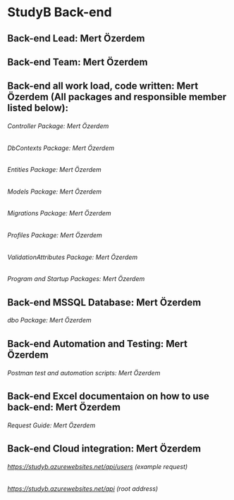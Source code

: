 # StudyB Back-end  
## Back-end Lead: Mert Özerdem  
## Back-end Team: Mert Özerdem  
## Back-end all work load, code written: Mert Özerdem (All packages and responsible member listed below):
###### Controller Package: Mert Özerdem  
###### DbContexts Package: Mert Özerdem  
###### Entities Package: Mert Özerdem  
###### Models Package: Mert Özerdem  
###### Migrations Package: Mert Özerdem  
###### Profiles Package: Mert Özerdem  
###### ValidationAttributes Package: Mert Özerdem  
###### Program and Startup Packages: Mert Özerdem  
## Back-end MSSQL Database: Mert Özerdem
###### dbo Package: Mert Özerdem  
## Back-end Automation and Testing: Mert Özerdem 
###### Postman test and automation scripts: Mert Özerdem  
## Back-end Excel documentaion on how to use back-end: Mert Özerdem 
###### Request Guide: Mert Özerdem 
## Back-end Cloud integration: Mert Özerdem
###### https://studyb.azurewebsites.net/api/users (example request)
###### https://studyb.azurewebsites.net/api (root address)
